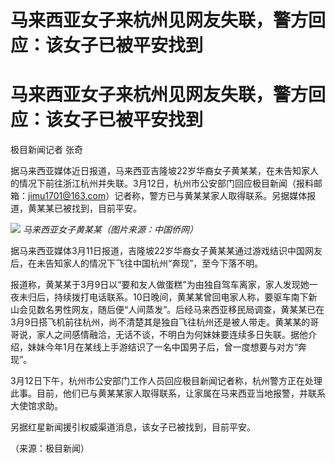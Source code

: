 # 马来西亚女子来杭州见网友失联，警方回应：该女子已被平安找到

# 马来西亚女子来杭州见网友失联，警方回应：该女子已被平安找到

极目新闻记者 张奇

据马来西亚媒体近日报道，马来西亚吉隆坡22岁华裔女子黄某某，在未告知家人的情况下前往浙江杭州并失联。3月12日，杭州市公安部门回应极目新闻（报料邮箱：jimu1701@163.com）记者称，警方已与黄某某家人取得联系。另据媒体报道，黄某某已被找到，目前平安。

![](https://inews.gtimg.com/om_bt/OHdEM3bHXuXVUdp2ejXCVm4F_xWKN0UPCgpyNAqjD4tpMAA/1000)
_马来西亚女子黄某某（图片来源：中国侨网）_

据马来西亚媒体3月11日报道，吉隆坡22岁华裔女子黄某某通过游戏结识中国网友后，在未告知家人的情况下飞往中国杭州“奔现”，至今下落不明。

报道称，黄某某于3月9日以“要和友人做蛋糕”为由独自驾车离家，家人发现她一夜未归后，持续拨打电话联系。10日晚间，黄某某曾回电家人称，要驱车南下新山会见数名男性网友，随后便“人间蒸发”。后经马来西亚移民局调查，黄某某已在3月9日搭飞机前往杭州，尚不清楚其是独自飞往杭州还是被人带走。黄某某的哥哥说，家人之间感情融洽，无话不谈，不明白为何妹妹要连续多日失联。据他介绍，妹妹今年1月在某线上手游结识了一名中国男子后，曾一度想要与对方“奔现”。

3月12日下午，杭州市公安部门工作人员回应极目新闻记者称，杭州警方正在处理此事。目前，他们已与黄某某家人取得联系，让家属在马来西亚当地报警，并联系大使馆求助。

另据红星新闻援引权威渠道消息，该女子已被找到，目前平安。

（来源：极目新闻）

